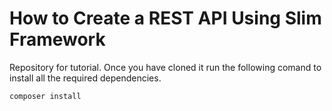 # How to Create a REST API Using Slim Framework

Repository for tutorial. Once you have cloned it run the following comand to install all the required dependencies.

```ssh
composer install
``` 
